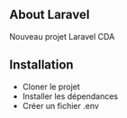 ## About Laravel
Nouveau projet Laravel CDA
## Installation
- Cloner le projet
- Installer les dépendances
- Créer un fichier .env
